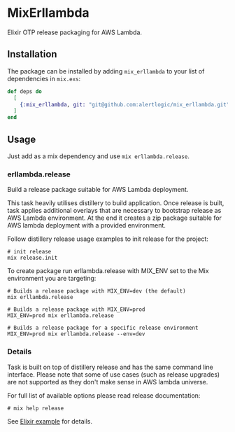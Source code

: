 # MixErllambda

Elixir OTP release packaging for AWS Lambda.

## Installation

The package can be installed by adding `mix_erllambda` to your list of
dependencies in `mix.exs`:

```elixir
def deps do
  [
    {:mix_erllambda, git: "git@github.com:alertlogic/mix_erllambda.git"}
  ]
end
```

## Usage

Just add as a mix dependency and use `mix erllambda.release`.

### erllambda.release

Build a release package suitable for AWS Lambda deployment.

This task heavily utilises distillery to build application. Once release is
built, task applies additional overlays that are necessary to bootstrap
release as AWS Lambda environment. At the end it creates a zip package
suitable for AWS lambda deployment with a provided environment.

Follow distillery release usage examples to init release for the project:

    # init release
    mix release.init

To create package run erllambda.release with MIX_ENV set to the Mix
environment you are targeting:

    # Builds a release package with MIX_ENV=dev (the default)
    mix erllambda.release

    # Builds a release package with MIX_ENV=prod
    MIX_ENV=prod mix erllambda.release

    # Builds a release package for a specific release environment
    MIX_ENV=prod mix erllambda.release --env=dev

### Details

Task is built on top of distillery release and has the same command line
interface. Please note that some of use cases (such as release upgrades) are
not supported as they don't make sense in AWS lambda universe.

For full list of available options please read release documentation:

    # mix help release

See [Elixir example](https://github.com/alertlogic/microservice_http_endpoint_elixir) for details.
